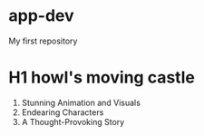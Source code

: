 # app-dev
My first repository
# H1 howl's moving castle
1. Stunning Animation and Visuals
2. Endearing Characters
3. A Thought-Provoking Story
